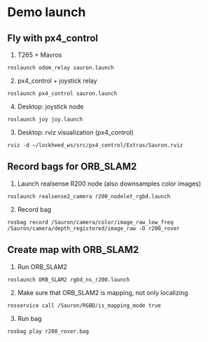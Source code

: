 # Demo launch

## Fly with px4_control

1) T265 + Mavros
```
roslaunch odom_relay sauron.launch
```


2) px4_control + joystick relay
```
roslaunch px4_control sauron.launch
```

4) Desktop: joystick node

```
roslaunch joy joy.launch
```

3) Desktop: rviz visualization (px4_control)

```
rviz -d ~/lockheed_ws/src/px4_control/Extras/Sauron.rviz
```

## Record bags for ORB_SLAM2

1) Launch realsense R200 node (also downsamples color images)

```
roslaunch realsense2_camera r200_nodelet_rgbd.launch
```

2) Record bag

```
rosbag record /Sauron/camera/color/image_raw_low_freq /Sauron/camera/depth_registered/image_raw -O r200_rover
```

## Create map with ORB_SLAM2

1) Run ORB_SLAM2

```
roslaunch ORB_SLAM2 rgbd_ns_r200.launch
```

2) Make sure that ORB_SLAM2 is mapping, not only localizing

```
rosservice call /Sauron/RGBD/is_mapping_mode true
```

3) Run bag

```
rosbag play r200_rover.bag
```
